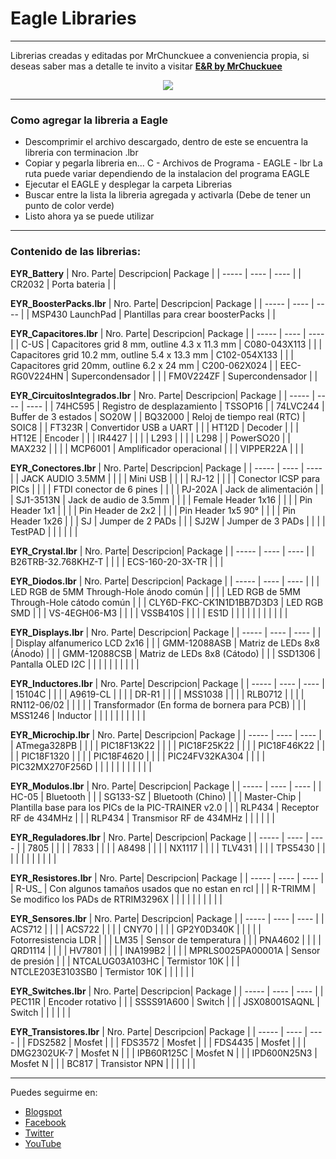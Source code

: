 # Eagle Libraries
***

Librerias creadas y editadas por MrChunckuee a conveniencia propia, si deseas saber mas a detalle te invito a visitar [**E&R by MrChuckuee**](http://mrchunckuee.blogspot.mx/p/cadsoft-eagle.html) 

<p align="center">
  <img src="https://2.bp.blogspot.com/-kAmCcFyFx9A/VCYkIJuVzQI/AAAAAAAAB0Y/Xs1uNUrpw6M/s1600/eagle.jpg)"/>
</p>

***
### Como agregar la libreria a Eagle
- Descomprimir el archivo descargado, dentro de este se encuentra la libreria con terminacion .lbr
- Copiar y pegarla libreria en...
	C - Archivos de Programa - EAGLE - lbr La ruta puede variar dependiendo de la instalacion del programa EAGLE
- Ejecutar el EAGLE y desplegar la carpeta Librerias
- Buscar entre la lista la libreria agregada y activarla (Debe de tener un punto de color verde)
- Listo ahora ya se puede utilizar

***
### Contenido de las librerias:

**EYR_Battery**
| Nro. Parte| Descripcion| Package | 
| ----- | ---- | ---- |
| CR2032 | Porta bateria | | 

**EYR_BoosterPacks.lbr**
| Nro. Parte| Descripcion| Package | 
| ----- | ---- | ---- |
| MSP430 LaunchPad | Plantillas para crear  boosterPacks | | 

**EYR_Capacitores.lbr**
| Nro. Parte| Descripcion| Package | 
| ----- | ---- | ---- |
| C-US | Capacitores grid 8 mm, outline 4.3 x 11.3 mm | C080-043X113 | 
|  | Capacitores grid 10.2 mm, outline 5.4 x 13.3 mm | C102-054X133 | 
|  | Capacitores grid 20mm, outline 6.2 x 24 mm | C200-062X024 | 
| EEC-RG0V224HN | Supercondensador | | 
| FM0V224ZF | Supercondensador | | 

**EYR_CircuitosIntegrados.lbr**
| Nro. Parte| Descripcion| Package | 
| ----- | ---- | ---- |
| 74HC595 | Registro de desplazamiento | TSSOP16 | 
| 74LVC244 | Buffer de 3 estados | SO20W | 
| BQ32000 | Reloj de tiempo real (RTC) | SOIC8 | 
| FT323R | Convertidor USB a UART |  | 
| HT12D | Decoder |  | 
| HT12E | Encoder |  | 
| IR4427 |  |  | 
| L293 |  |  | 
| L298 |  | PowerSO20 | 
| MAX232 |  |  | 
| MCP6001 | Amplificador operacional |  | 
| VIPPER22A |  |  | 
 
**EYR_Conectores.lbr**
| Nro. Parte| Descripcion| Package | 
| ----- | ---- | ---- |
| JACK AUDIO 3.5MM |  |  | 
| Mini USB |  |  | 
| RJ-12 |  |  | 
| Conector ICSP para PICs |  |  | 
| FTDI conector de 6 pines  |  |  | 
| PJ-202A | Jack de alimentación |  | 
| SJ1-3513N | Jack de audio de 3.5mm |  | 
|  | Female Header 1x16 |  | 
|  | Pin Header 1x1 |  | 
|  | Pin Header de 2x2 |  | 
|  | Pin Header 1x5 90° |  | 
|  | Pin Header 1x26 |  | 
| SJ | Jumper de 2 PADs |  | 
| SJ2W | Jumper de 3 PADs |  | 
|  | TestPAD |  |
|  |  |  |

**EYR_Crystal.lbr**
| Nro. Parte| Descripcion| Package | 
| ----- | ---- | ---- |
| B26TRB-32.768KHZ-T |  |  |
| ECS-160-20-3X-TR |  |  |

**EYR_Diodos.lbr**
| Nro. Parte| Descripcion| Package | 
| ----- | ---- | ---- |
|  | LED RGB de 5MM Through-Hole ánodo común |  |
|  | LED RGB de 5MM Through-Hole cátodo común |  |
| CLY6D-FKC-CK1N1D1BB7D3D3 | LED RGB SMD |  |
| VS-4EGH06-M3 |  |  |
| VSSB410S |  |  |
| ES1D |  |  |
|  |  |  |
|  |  |  |

**EYR_Displays.lbr**
| Nro. Parte| Descripcion| Package | 
| ----- | ---- | ---- |
|  | Display alfanumerico LCD 2x16 |  |
| GMM-12088ASB | Matriz de LEDs 8x8 (Ánodo) |  |
| GMM-12088CSB | Matriz de LEDs 8x8 (Cátodo) |  |
| SSD1306 | Pantalla OLED I2C |  |
|  |  |  |
|  |  |  |

**EYR_Inductores.lbr**
| Nro. Parte| Descripcion| Package | 
| ----- | ---- | ---- |
| 15104C |  |  |
| A9619-CL |  |  |
| DR-R1 |  |  |
| MSS1038 |  |  |
| RLB0712 |  |  |
| RN112-06/02 |  |  |
|  | Transformador (En forma de bornera para PCB) |  |
| MSS1246 | Inductor  |  |
|  |  |  |
|  |  |  |

**EYR_Microchip.lbr**
| Nro. Parte| Descripcion| Package | 
| ----- | ---- | ---- |
| ATmega328PB |  |  |
| PIC18F13K22 |  |  |
| PIC18F25K22 |  |  |
| PIC18F46K22 |  |  |
| PIC18F1320 |  |  |
| PIC18F4620 |  |  |
| PIC24FV32KA304 |  |  |
| PIC32MX270F256D |  |  |
|  |  |  |
|  |  |  |
 
**EYR_Modulos.lbr**
| Nro. Parte| Descripcion| Package | 
| ----- | ---- | ---- |
| HC-05 | Bluetooth |  |
| SG133-SZ | Bluetooth (Chino) |  |
| Master-Chip | Plantilla base para los PICs de la PIC-TRAINER v2.0 |  |
| RLP434 | Receptor RF de 434MHz |  |
| RLP434 | Transmisor RF de 434MHz |  |
|  |  |  |

**EYR_Reguladores.lbr**
| Nro. Parte| Descripcion| Package | 
| ----- | ---- | ---- |
| 7805 |  |  |
| 7833 |  |  |
| A8498 |  |  |
| NX1117 |  |  |
| TLV431 |  |  |
| TPS5430 |  |  |
|  |  |  |
|  |  |  |

**EYR_Resistores.lbr**
| Nro. Parte| Descripcion| Package | 
| ----- | ---- | ---- |
| R-US_ | Con algunos tamaños usados que no estan en rcl |  |
| R-TRIMM | Se modifico los PADs de RTRIM3296X |  |
|  |  |  |
|  |  |  |

**EYR_Sensores.lbr**
| Nro. Parte| Descripcion| Package | 
| ----- | ---- | ---- |
| ACS712 |  |  |
| ACS722 |  |  |
| CNY70 |  |  |
| GP2Y0D340K |  |  |
|  | Fotorresistencia LDR |  |
| LM35 | Sensor de temperatura |  |
| PNA4602 |  |  |
| QRD1114 |  |  |
| HV7801 |  |  |
| INA199B2 |  |  |
| MPRLS0025PA00001A | Sensor de presión |  |
| NTCALUG03A103HC | Termistor 10K |  |
| NTCLE203E3103SB0 | Termistor 10K |  |
|  |  |  |

**EYR_Switches.lbr**
| Nro. Parte| Descripcion| Package | 
| ----- | ---- | ---- |
| PEC11R | Encoder rotativo |  |
| SSSS91A600 | Switch |  |
| JSX08001SAQNL | Switch |  |
|  |  |  |

**EYR_Transistores.lbr**
| Nro. Parte| Descripcion| Package | 
| ----- | ---- | ---- |
| FDS2582 | Mosfet |  |
| FDS3572 | Mosfet |  |
| FDS4435 | Mosfet |  |
| DMG2302UK-7 | Mosfet N |  |
| IPB60R125C | Mosfet N |  |
| IPD600N25N3 | Mosfet N |  |
| BC817 | Transistor NPN |  |
|  |  |  |

***
Puedes seguirme en:
- [Blogspot](http://mrchunckuee.blogspot.com)
- [Facebook](https://www.facebook.com/ElectronicayRobotica)
- [Twitter](https://twitter.com/MrChunckuee)
- [YouTube](https://www.youtube.com/user/mrchunckueepsr)
